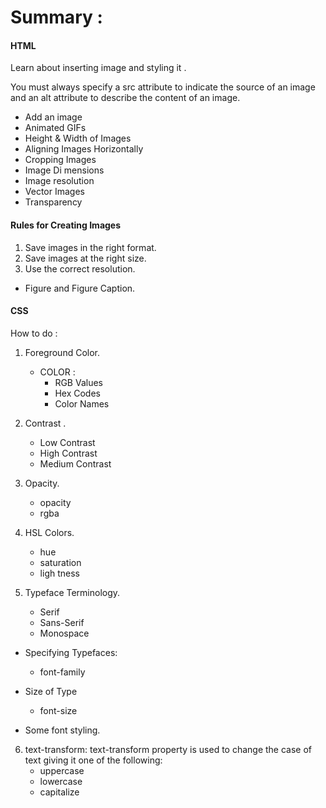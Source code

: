 # Summary :


#### HTML

Learn about inserting image and styling it .

You must always specify a src attribute to indicate the source of an image and an alt attribute to describe the content of an image.

* Add an image
* Animated GIFs
* Height & Width of Images
* Aligning Images Horizontally
* Cropping Images
* Image Di mensions
* Image resolution
* Vector Images
* Transparency




#### Rules for Creating Images 
1. Save images in the right format.
2. Save images at the right size.
3. Use the correct resolution.


- Figure and Figure Caption.

#### CSS

How to do :

1. Foreground Color.
   - COLOR :
       * RGB Values
       * Hex Codes
       * Color Names

 2. Contrast .
     * Low Contrast
     * High Contrast
     * Medium Contrast


3. Opacity.
   * opacity 
   * rgba



4. HSL Colors.
   * hue
   * saturation
   * ligh tness


5. Typeface Terminology.
   * Serif
   * Sans-Serif
   * Monospace

- Specifying Typefaces:
   * font-family
- Size of Type
   * font-size

- Some font styling.

6. text-transform:
text-transform property is used to change the case of text giving it one of the following:
   * uppercase
   * lowercase
   * capitalize

   